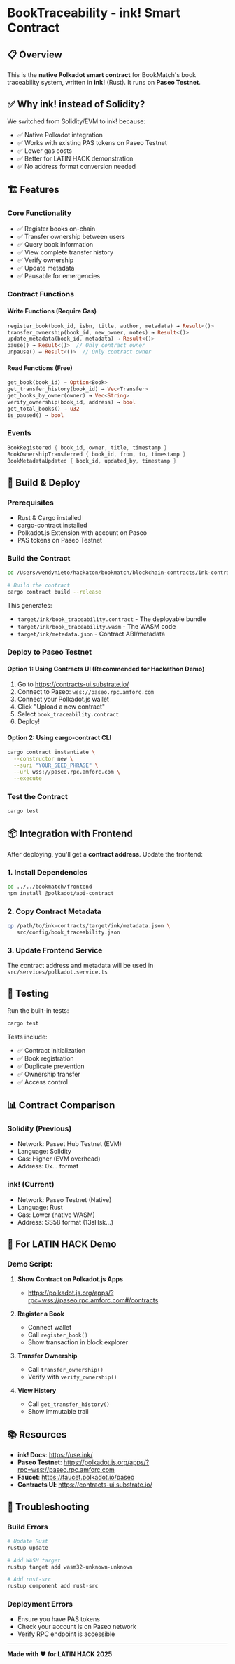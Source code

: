 # BookTraceability - ink! Smart Contract

## 📋 Overview

This is the **native Polkadot smart contract** for BookMatch's book traceability system, written in **ink!** (Rust). It runs on **Paseo Testnet**.

## ✅ Why ink! instead of Solidity?

We switched from Solidity/EVM to ink! because:
- ✅ Native Polkadot integration
- ✅ Works with existing PAS tokens on Paseo Testnet
- ✅ Lower gas costs
- ✅ Better for LATIN HACK demonstration
- ✅ No address format conversion needed

## 🏗️ Features

### Core Functionality
- ✅ Register books on-chain
- ✅ Transfer ownership between users
- ✅ Query book information
- ✅ View complete transfer history
- ✅ Verify ownership
- ✅ Update metadata
- ✅ Pausable for emergencies

### Contract Functions

#### Write Functions (Require Gas)
```rust
register_book(book_id, isbn, title, author, metadata) → Result<()>
transfer_ownership(book_id, new_owner, notes) → Result<()>
update_metadata(book_id, metadata) → Result<()>
pause() → Result<()>  // Only contract owner
unpause() → Result<()>  // Only contract owner
```

#### Read Functions (Free)
```rust
get_book(book_id) → Option<Book>
get_transfer_history(book_id) → Vec<Transfer>
get_books_by_owner(owner) → Vec<String>
verify_ownership(book_id, address) → bool
get_total_books() → u32
is_paused() → bool
```

### Events
```rust
BookRegistered { book_id, owner, title, timestamp }
BookOwnershipTransferred { book_id, from, to, timestamp }
BookMetadataUpdated { book_id, updated_by, timestamp }
```

## 🚀 Build & Deploy

### Prerequisites
- Rust & Cargo installed
- cargo-contract installed
- Polkadot.js Extension with account on Paseo
- PAS tokens on Paseo Testnet

### Build the Contract
```bash
cd /Users/wendynieto/hackaton/bookmatch/blockchain-contracts/ink-contracts

# Build the contract
cargo contract build --release
```

This generates:
- `target/ink/book_traceability.contract` - The deployable bundle
- `target/ink/book_traceability.wasm` - The WASM code
- `target/ink/metadata.json` - Contract ABI/metadata

### Deploy to Paseo Testnet

#### Option 1: Using Contracts UI (Recommended for Hackathon Demo)
1. Go to https://contracts-ui.substrate.io/
2. Connect to Paseo: `wss://paseo.rpc.amforc.com`
3. Connect your Polkadot.js wallet
4. Click "Upload a new contract"
5. Select `book_traceability.contract`
6. Deploy!

#### Option 2: Using cargo-contract CLI
```bash
cargo contract instantiate \
  --constructor new \
  --suri "YOUR_SEED_PHRASE" \
  --url wss://paseo.rpc.amforc.com \
  --execute
```

### Test the Contract
```bash
cargo test
```

## 📦 Integration with Frontend

After deploying, you'll get a **contract address**. Update the frontend:

### 1. Install Dependencies
```bash
cd ../../bookmatch/frontend
npm install @polkadot/api-contract
```

### 2. Copy Contract Metadata
```bash
cp /path/to/ink-contracts/target/ink/metadata.json \
   src/config/book_traceability.json
```

### 3. Update Frontend Service
The contract address and metadata will be used in `src/services/polkadot.service.ts`

## 🧪 Testing

Run the built-in tests:
```bash
cargo test
```

Tests include:
- ✅ Contract initialization
- ✅ Book registration
- ✅ Duplicate prevention
- ✅ Ownership transfer
- ✅ Access control

## 📊 Contract Comparison

### Solidity (Previous)
- Network: Passet Hub Testnet (EVM)
- Language: Solidity
- Gas: Higher (EVM overhead)
- Address: 0x... format

### ink! (Current)
- Network: Paseo Testnet (Native)
- Language: Rust
- Gas: Lower (native WASM)
- Address: SS58 format (13sHsk...)

## 🎯 For LATIN HACK Demo

### Demo Script:
1. **Show Contract on Polkadot.js Apps**
   - https://polkadot.js.org/apps/?rpc=wss://paseo.rpc.amforc.com#/contracts

2. **Register a Book**
   - Connect wallet
   - Call `register_book()`
   - Show transaction in block explorer

3. **Transfer Ownership**
   - Call `transfer_ownership()`
   - Verify with `verify_ownership()`

4. **View History**
   - Call `get_transfer_history()`
   - Show immutable trail

## 📚 Resources

- **ink! Docs**: https://use.ink/
- **Paseo Testnet**: https://polkadot.js.org/apps/?rpc=wss://paseo.rpc.amforc.com
- **Faucet**: https://faucet.polkadot.io/paseo
- **Contracts UI**: https://contracts-ui.substrate.io/

## 🐛 Troubleshooting

### Build Errors
```bash
# Update Rust
rustup update

# Add WASM target
rustup target add wasm32-unknown-unknown

# Add rust-src
rustup component add rust-src
```

### Deployment Errors
- Ensure you have PAS tokens
- Check your account is on Paseo network
- Verify RPC endpoint is accessible

---

**Made with ❤️ for LATIN HACK 2025**
